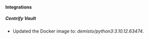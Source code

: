 #### Integrations
##### Centrify Vault
- Updated the Docker image to: *demisto/python3:3.10.12.63474*.
